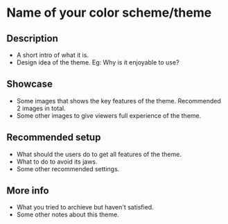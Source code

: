 # Name of your color scheme/theme
## Description
* A short intro of what it is.
* Design idea of the theme. Eg: Why is it enjoyable to use?
## Showcase
* Some images that shows the key features of the theme. Recommended 2 images in total.
* Some other images to give viewers full experience of the theme.
## Recommended setup
* What should the users do to get all features of the theme.
* What to do to avoid its jaws.
* Some other recommended settings.
## More info
* What you tried to archieve but haven't satisfied.
* Some other notes about this theme.
